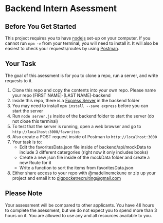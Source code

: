 # Backend Intern Asessment

## Before You Get Started

This project requires you to have [nodejs](https://nodejs.org/en/) set-up on your computer. If you cannot run `npm -v` from your terminal, you will need to install it. It will also be easiest to check your requests/routes by using [Postman](https://www.postman.com/downloads/).

## Your Task

The goal of this asessment is for you to clone a repo, run a server, and write requests to it.

1. Clone this repo and copy the contents into your own repo. Please name your repo [FIRST NAME]-[LAST NAME]-backend
2. Inside this repo, there is a [Express Server](https://expressjs.com/) in the backend folder
3. You may need to install `npm install --save express` before you can start the server
4. Run `node server.js` inside of the backend folder to start the server (do not close this terminal)
5. To test that the server is running, open a web browser and go to `http://localhost:3000/favorites`
6. Also create a POST request inside of Postman to `http://localhost:3000`
7. Your task is to:
   - Edit the favoritesData.json file inside of backend/api/mockData to include 3 different catergories (right now it only includes books)
   - Create a new json file inside of the mockData folder and create a new Route for it
   - Write a function to sort the items from favoritesData.json
8. Either share access to your repo with @madelinemckune or zip up your project and email it to pigpocketrecruiting@gmail.com

## Please Note

Your assessment will be compared to other applicants. You have 48 hours to complete the asessment, but we do not expect you to spend more than 3 hours on it. You are allowed to use any and all resources available to you.
